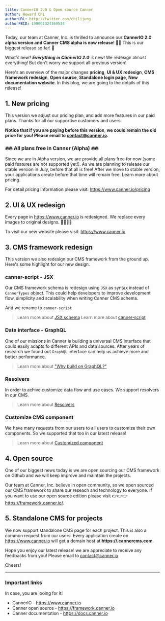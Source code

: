 ```yaml
---
title: CannerIO 2.0 & Open source Canner
author: Howard Chi
authorURL: http://twitter.com/chilijung
authorFBID: 100001324369534
---
```


Today, our team at Canner, Inc. is thrilled to announce our **CannerIO 2.0 alpha version and Canner CMS alpha is now release**! 🎉🎉 This is our biggest release so far! 🤡

What's new? ***Everything in CannerIO 2.0*** is new! We redesign almost everything! But don't worry we support all previous version!

Here's an overview of the major changes **pricing**, **UI & UX redesign**, **CMS framework redesign**, **Open source**, **Standalone login page**, **New documentation website**. In this blog, we are going to the details of this release!


<!--truncate-->

## 1. New pricing

This version we adjust our pricing plan, and add more features in our paid plans. Thanks for all our supportive customers and users.

**Notice that if you are paying before this version, we could remain the old price for you! Please email to contact@canner.io.**

### 🔥🔥 All plans free in Canner (Alpha) 🔥🔥

Since we are in Alpha version, we are provide all plans free for now (some paid features are not supported yet!). As we are planning to release our stable version in July, before that all is free! After we move to stable version, your applications create before that time will remain free. Learn more about pricing.

For detail pricing information please visit: https://www.canner.io/pricing

## 2. UI & UX redesign

Every page in https://www.canner.io is redesigned.  We replace every images to original designs. 💃💃🕺🕺

To visit our new website please visit: https://www.canner.io


## 3. CMS framework redesign

This version we also redesign our CMS framework from the ground up.  Here's some highlight for our new design.

### canner-script - JSX

Our CMS framework schema is redesign using `JSX` as syntax instead of `CannerTypes` object. This could help developers to improve development flow, simplicity and scalability when writing Canner CMS schema.

And we rename to `canner-script`

> Learn more about [JSX schema](https://framework.canner.io/docs/guides-writing-schema.html)
> Learn more about [canner-script](https://framework.canner.io/docs/advance-canner-script.html)

### Data interface - GraphQL

One of our missions in Canner is building a universal CMS interface that could easily adapts fo different APIs and data sources. After years of research we found out `GraphQL` interface can help us achieve more and better performance.

> Learn more about ["Why build on GraphQL?"](https://framework.canner.io/docs/why-graphql.html)

### Resolvers

In order to achive customize data flow and use cases. We support resolvers in our CMS.

> Learn more about [Resolvers](https://framework.canner.io/docs/guides-resolver.html)

### Customize CMS component

We have many requests from our users to all users to customize their own components. So we supported that too in our latest release!

> Learn more about [Customized component](https://framework.canner.io/docs/advance-customized-component.html)

## 4. Open source

One of our biggest news today is we are open sourcing our CMS framework on Github and we will keep improve and maintain the projects.

Our team at Canner, Inc. believe in open community, so we open sourced our CMS framework to share our reseach and technology to everyone. If you want to use our open source edition please visit 👉👉👉 https://framework.canner.io/.

## 5. Standalone CMS for projects

We now support standalone CMS page for each project. This is also a common request from our users.  Every application create on https://www.canner.io will get a  domain host at **https://<your-project-url>.cannercms.com**.

Hope you enjoy our latest release! we are appreciate to receive any feedbacks from you! Please email to contact@canner.io 

Cheers!

-------

### Important links

In case, you are looing for it!

- CannerIO - https://www.canner.io
- Canner open source - https://framework.canner.io
- Canner documentation - https://docs.canner.io

